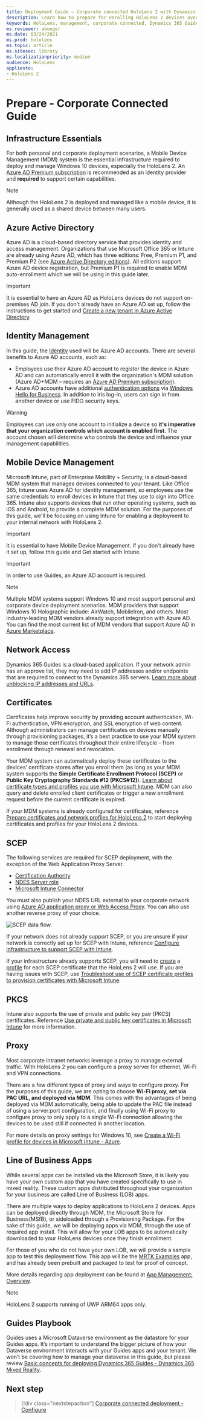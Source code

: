 ```yaml
---
title: Deployment Guide – Corporate connected HoloLens 2 with Dynamics 365 Guides - Prepare
description: Learn how to prepare for enrolling HoloLens 2 devices over a corporate connected network with Dynamics 365 Guides.
keywords: HoloLens, management, corporate connected, Dynamics 365 Guides, AAD, Azure AD, MDM, Mobile Device Management
ms.reviewer: aboeger
ms.date: 03/24/2021
ms.prod: hololens
ms.topic: article
ms.sitesec: library
ms.localizationpriority: medium
audience: HoloLens
appliesto:
- HoloLens 2
---
```


# Prepare - Corporate Connected Guide
## Infrastructure Essentials
For both personal and corporate deployment scenarios, a Mobile Device Management (MDM) system is the essential infrastructure required to deploy and manage Windows 10 devices, especially the HoloLens 2. An [Azure AD Premium subscription](/azure/active-directory/fundamentals/active-directory-get-started-premium) is recommended as an identity provider and **required** to support certain capabilities.

> [!NOTE]
> Although the HoloLens 2 is deployed and managed like a mobile device, it is generally used as a shared device between many users.

## Azure Active Directory
Azure AD is a cloud-based directory service that provides identity and access management. Organizations that use Microsoft Office 365 or Intune are already using Azure AD, which has three editions: Free, Premium P1, and Premium P2 (see [Azure Active Directory editions](https://azure.microsoft.com/documentation/articles/active-directory-editions)). All editions support Azure AD device registration, but Premium P1 is required to enable MDM auto-enrollment which we will be using in this guide later.
> [!Important]
> It is essential to have an Azure AD as HoloLens devices do not support on-premises AD join. If you don't already have an Azure AD set up, follow the instructions to get started and [Create a new tenant in Azure Active Directory](/azure/active-directory/fundamentals/active-directory-access-create-new-tenant).

## Identity Management
In this guide, the [Identity](/hololens/hololens-identity) used will be Azure AD accounts. There are several benefits to Azure AD accounts, such as:

- Employees use their Azure AD account to register the device in Azure AD and can automatically enroll it with the organization's MDM solution (Azure AD+MDM – requires an [Azure AD Premium subscription](/azure/active-directory/fundamentals/active-directory-get-started-premium)).
- Azure AD accounts have additional [authentication options](/hololens/hololens-identity) via [Windows Hello for Business](/windows/security/identity-protection/hello-for-business/hello-identity-verification). In addition to Iris log-in, users can sign in from another device or use FIDO security keys.

> [!WARNING] 
> Employees can use only one account to initialize a device so **it's imperative that your organization controls which account is enabled first**. The account chosen will determine who controls the device and influence your management capabilities.

## Mobile Device Management
Microsoft Intune, part of Enterprise Mobility + Security, is a cloud-based MDM system that manages devices connected to your tenant. Like Office 365, Intune uses Azure AD for identity management, so employees use the same credentials to enroll devices in Intune that they use to sign into Office 365. Intune also supports devices that run other operating systems, such as iOS and Android, to provide a complete MDM solution. For the purposes of this guide, we'll be focusing on using Intune for enabling a deployment to your internal network with HoloLens 2.
> [!Important] 
> It is essential to have Mobile Device Management. If you don't already have it set up, follow this guide and Get started with Intune.

> [!Important]
> In order to use Guides, an Azure AD account is required.

> [!Note] 
> Multiple MDM systems support Windows 10 and most support personal and corporate device deployment scenarios. MDM providers that support Windows 10 Holographic include: AirWatch, MobileIron, and others. Most industry-leading MDM vendors already support integration with Azure AD. You can find the most current list of MDM vendors that support Azure AD in [Azure Marketplace](https://azuremarketplace.microsoft.com/marketplace/apps/category/azure-active-directory-apps).

## Network Access 
Dynamics 365 Guides is a cloud-based application. If your network admin has an approve list, they may need to add IP addresses and/or endpoints that are required to connect to the Dynamics 365 servers. [Learn more about unblocking IP addresses and URLs](/power-platform/admin/online-requirements#ip-addresses-and-urls).

## Certificates
Certificates help improve security by providing account authentication, Wi-Fi authentication, VPN encryption, and SSL encryption of web content. Although administrators can manage certificates on devices manually through provisioning packages, it’s a best practice to use your MDM system to manage those certificates throughout their entire lifecycle – from enrollment through renewal and revocation. 

Your MDM system can automatically deploy these certificates to the devices’ certificate stores after you enroll them (as long as your MDM system supports the **Simple Certificate Enrollment Protocol (SCEP)** or **Public Key Cryptography Standards #12 (PKCS#12)**). [Learn about certificate types and profiles you use with Microsoft Intune](/mem/intune/protect/certificates-configure). MDM can also query and delete enrolled client certificates or trigger a new enrollment request before the current certificate is expired.

If your MDM systems is already configured for certificates, reference [Prepare certificates and network profiles for HoloLens 2](/hololens/hololens-certificates-network) to start deploying certificates and profiles for your HoloLens 2 devices.

## SCEP

The following services are required for SCEP deployment, with the exception of the Web Application Proxy Server.

- [Certification Authority](/previous-versions/windows/it-pro/windows-server-2012-R2-and-2012/jj125375(v=ws.11))
- [NDES Server role](/previous-versions/windows/it-pro/windows-server-2012-R2-and-2012/hh831498(v=ws.11))
- [Microsoft Intune Connector](/mem/intune/protect/certificates-scep-configure#install-the-microsoft-intune-connector)

You must also publish your NDES URL external to your corporate network using [Azure AD application proxy or Web Access Proxy](/azure/active-directory/app-proxy/what-is-application-proxy). You can also use another reverse proxy of your choice.

![SCEP data flow.](./images/hololens2-scep-info-flow.png)

If your network does not already support SCEP, or you are unsure if your network is correctly set up for SCEP with Intune, reference  [Configure infrastructure to support SCEP with Intune](/mem/intune/protect/certificates-scep-configure).

If your infrastructure already supports SCEP, you will need to [create](/mem/intune/protect/certificates-profile-scep) a [profile](/mem/configmgr/protect/deploy-use/create-certificate-profiles) for each SCEP certificate that the HoloLens 2 will use. If you are having issues with SCEP, use [Troubleshoot use of SCEP certificate profiles to provision certificates with Microsoft Intune](/troubleshoot/mem/intune/troubleshoot-scep-certificate-profiles).

## PKCS
Intune also supports the use of private and public key pair (PKCS) certificates. Reference [Use private and public key certificates in Microsoft Intune](/mem/intune/protect/certificates-pfx-configure) for more information.

## Proxy
Most corporate intranet networks leverage a proxy to manage external traffic. With HoloLens 2 you can configure a proxy server for ethernet, Wi-Fi and VPN connections.

There are a few different types of proxy and ways to configure proxy. For the purposes of this guide, we are opting to choose **Wi-Fi proxy, set via PAC URL, and deployed via MDM**. This comes with the advantages of being deployed via MDM automatically, being able to update the PAC file instead of using a server:port configuration, and finally using Wi-Fi proxy to configure proxy to only apply to a single Wi-Fi connection allowing the devices to be used still if connected in another location.

For more details on proxy settings for Windows 10, see [Create a Wi-Fi profile for devices in Microsoft Intune - Azure](/mem/intune/configuration/wi-fi-settings-configure).

## Line of Business Apps 
While several apps can be installed via the Microsoft Store, it is likely you have your own custom app that you have created specifically to use in mixed reality. These custom apps distributed throughout your organization for your business are called Line of Business (LOB) apps.
  
There are multiple ways to deploy applications to HoloLens 2 devices. Apps can be deployed directly through MDM, the Microsoft Store for Business(MSfB), or sideloaded through a Provisioning Package. For the sake of this guide, we will be deploying apps via MDM, through the use of required app install. This will allow for your LOB apps to be automatically downloaded to your HoloLens devices once they finish enrollment.

For those of you who do not have your own LOB, we will provide a sample app to test this deployment flow. This app will be the [MRTK Examples](https://aka.ms/HoloLensDocs-Sample-MRTK-Examples-App) app, and has already been prebuilt and packaged to test for proof of concept.

More details regarding app deployment can be found at [App Management: Overview](/hololens/app-deploy-overview).

> [!NOTE]
> HoloLens 2 supports running of UWP ARM64 apps only.

## Guides Playbook
Guides uses a Microsoft Dataverse environment as the datastore for your Guides apps. It’s important to understand the bigger picture of how your Dataverse environment interacts with your Guides apps and your tenant. We won’t be covering how to manage your dataverse in this guide, but please review [Basic concepts for deploying Dynamics 365 Guides - Dynamics 365 Mixed Reality](/dynamics365/mixed-reality/guides/admin-deployment-playbook).

## Next step 
> [!div class="nextstepaction"]
> [Corporate connected deployment - Configure](hololens2-corp-connected-configure.md)
